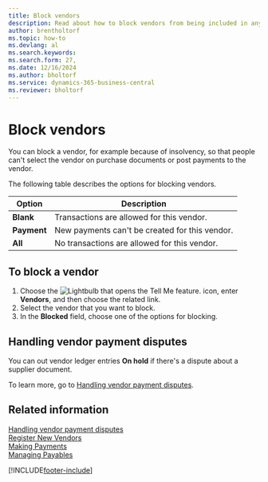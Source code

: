 ```yaml
---
title: Block vendors
description: Read about how to block vendors from being included in any transactions, or just how to block new payments to them.
author: brentholtorf
ms.topic: how-to
ms.devlang: al
ms.search.keywords:
ms.search.form: 27,
ms.date: 12/16/2024
ms.author: bholtorf
ms.service: dynamics-365-business-central
ms.reviewer: bholtorf
---
```


# Block vendors

You can block a vendor, for example because of insolvency, so that people can't select the vendor on purchase documents or post payments to the vendor.

The following table describes the options for blocking vendors.  

|Option|Description|  
|--------------------|------------|  
|**Blank**|Transactions are allowed for this vendor.|
|**Payment**|New payments can't be created for this vendor.|  
|**All**|No transactions are allowed for this vendor.|  

## To block a vendor

1. Choose the ![Lightbulb that opens the Tell Me feature.](media/ui-search/search_small.png "Tell me what you want to do") icon, enter **Vendors**, and then choose the related link.
2. Select the vendor that you want to block.
3. In the **Blocked** field, choose one of the options for blocking.

## Handling vendor payment disputes

You can out vendor ledger entries **On hold** if there's a dispute about a supplier document.

To learn more, go to [Handling vendor payment disputes](payables-how-handling-payment-disputes.md).

## Related information  

[Handling vendor payment disputes](payables-how-handling-payment-disputes.md)  
[Register New Vendors](purchasing-how-register-new-vendors.md)  
[Making Payments](payables-make-payments.md)  
[Managing Payables](payables-manage-payables.md)


[!INCLUDE[footer-include](includes/footer-banner.md)]
